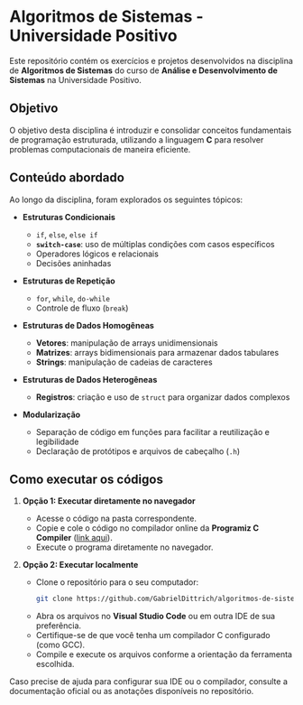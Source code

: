 # Algoritmos de Sistemas - Universidade Positivo  

Este repositório contém os exercícios e projetos desenvolvidos na disciplina de **Algoritmos de Sistemas** do curso de **Análise e Desenvolvimento de Sistemas** na Universidade Positivo.  

## Objetivo  
O objetivo desta disciplina é introduzir e consolidar conceitos fundamentais de programação estruturada, utilizando a linguagem **C** para resolver problemas computacionais de maneira eficiente.  

## Conteúdo abordado  
Ao longo da disciplina, foram explorados os seguintes tópicos:  

- **Estruturas Condicionais**  
  - `if`, `else`, `else if`
  - **`switch-case`**: uso de múltiplas condições com casos específicos
  - Operadores lógicos e relacionais  
  - Decisões aninhadas  

- **Estruturas de Repetição**  
  - `for`, `while`, `do-while`  
  - Controle de fluxo (`break`)  

- **Estruturas de Dados Homogêneas**  
  - **Vetores**: manipulação de arrays unidimensionais  
  - **Matrizes**: arrays bidimensionais para armazenar dados tabulares  
  - **Strings**: manipulação de cadeias de caracteres  

- **Estruturas de Dados Heterogêneas**  
  - **Registros**: criação e uso de `struct` para organizar dados complexos  

- **Modularização**  
  - Separação de código em funções para facilitar a reutilização e legibilidade  
  - Declaração de protótipos e arquivos de cabeçalho (`.h`)  

## Como executar os códigos  

1. **Opção 1: Executar diretamente no navegador**  
   - Acesse o código na pasta correspondente.  
   - Copie e cole o código no compilador online da **Programiz C Compiler** ([link aqui](https://www.programiz.com/c-programming/online-compiler/)).  
   - Execute o programa diretamente no navegador.  

2. **Opção 2: Executar localmente**  
   - Clone o repositório para o seu computador:  
     ```bash
     git clone https://github.com/GabrielDittrich/algoritmos-de-sistemas.git
     ```  
   - Abra os arquivos no **Visual Studio Code** ou em outra IDE de sua preferência.  
   - Certifique-se de que você tenha um compilador C configurado (como GCC).  
   - Compile e execute os arquivos conforme a orientação da ferramenta escolhida.  

Caso precise de ajuda para configurar sua IDE ou o compilador, consulte a documentação oficial ou as anotações disponíveis no repositório.  
